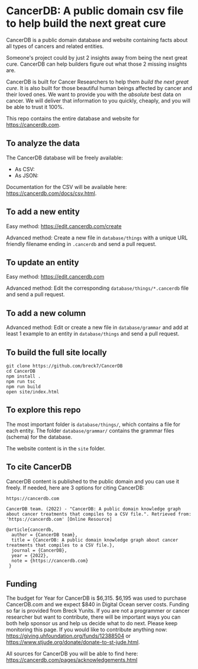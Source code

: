 # CancerDB: A public domain csv file to help build the next great cure

CancerDB is a public domain database and website containing facts about all types of cancers and related entities.

Someone's project could by just 2 insights away from being the next great cure. CancerDB can help builders figure out what those 2 missing insights are.

CancerDB is built for Cancer Researchers to help them _build the next great cure_. It is also built for those beautiful human beings affected by cancer and their loved ones. We want to provide you with the _absolute_ best data on cancer. We will deliver that information to you quickly, cheaply, and you will be able to trust it 100%.

This repo contains the entire database and website for https://cancerdb.com.

## To analyze the data

The CancerDB database will be freely available:

- As CSV:
- As JSON:

Documentation for the CSV will be available here: https://cancerdb.com/docs/csv.html.

## To add a new entity

Easy method: https://edit.cancerdb.com/create

Advanced method: Create a new file in `database/things` with a unique URL friendly filename ending in `.cancerdb` and send a pull request.

## To update an entity

Easy method: https://edit.cancerdb.com

Advanced method: Edit the corresponding `database/things/*.cancerdb` file and send a pull request.

## To add a new column

Advanced method: Edit or create a new file in `database/grammar` and add at least 1 example to an entity in `database/things` and send a pull request.

## To build the full site locally

```
git clone https://github.com/breck7/CancerDB
cd CancerDB
npm install .
npm run tsc
npm run build
open site/index.html
```

## To explore this repo

The most important folder is `database/things/`, which contains a file for each entity. The folder `database/grammar/` contains the grammar files (schema) for the database.

The website content is in the `site` folder.

## To cite CancerDB

CancerDB content is published to the public domain and you can use it freely. If needed, here are 3 options for citing CancerDB:

```
https://cancerdb.com
```

```
CancerDB team. (2022) - "CancerDB: A public domain knowledge graph about cancer treatments that compiles to a CSV file.". Retrieved from: 'https://cancerdb.com' [Online Resource]
```

```
@article{cancerdb,
  author = {CancerDB team},
  title = {CancerDB: A public domain knowledge graph about cancer treatments that compiles to a CSV file.},
  journal = {CancerDB},
  year = {2022},
  note = {https://cancerdb.com}
 }
```

## Funding

The budget for Year for CancerDB is $6,315. $6,195 was used to purchase CancerDB.com and we expect \$840 in Digital Ocean server costs. Funding so far is provided from Breck Yunits. If you are not a programmer or cancer researcher but want to contribute, there will be important ways you can both help sponsor us and help us decide what to do next. Please keep monitoring this page. If you would like to contribute anything now: https://giving.uhfoundation.org/funds/12388504 or https://www.stjude.org/donate/donate-to-st-jude.html.

All sources for CancerDB you will be able to find here: https://cancerdb.com/pages/acknowledgements.html
